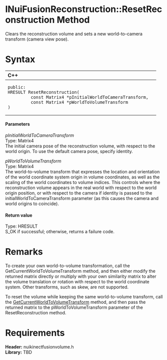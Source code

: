 INuiFusionReconstruction::ResetReconstruction Method  
====================================================  

Clears the reconstruction volume and sets a new world-to-camera transform (camera view pose). <span id="syntaxSection"></span>

Syntax  
======  

<table>
<colgroup>
<col width="100%" />
</colgroup>
<thead>
<tr class="header">
<th align="left">C++</th>
</tr>
</thead>
<tbody>
<tr class="odd">
<td align="left"><pre><code>public:  
HRESULT ResetReconstruction(  
         const Matrix4 *pInitialWorldToCameraTransform,  
         const Matrix4 *pWorldToVolumeTransform  
)</code></pre></td>
</tr>
</tbody>
</table>

<span id="ID4EG"></span>
#### Parameters  

*pInitialWorldToCameraTransform*    
Type: Matrix4  
The initial camera pose of the reconstruction volume, with respect to the world origin. To use the default camera pose, specify identity.  

*pWorldToVolumeTransform*    
Type: Matrix4  
The world-to-volume transform that expresses the location and orientation of the world coordinate system origin in volume coordinates, as well as the scaling of the world coordinates to volume indices. This controls where the reconstruction volume appears in the real world with respect to the world origin position, or with respect to the camera if identity is passed to the initialWorldToCameraTransform parameter (as this causes the camera and world origins to coincide).  

<span id="ID4EP"></span>
#### Return value  

Type: HRESULT  
S\_OK if successful; otherwise, returns a failure code.  

<span id="remarks"></span>

Remarks  
=======  

To create your own world-to-volume transformation, call the GetCurrentWorldToVolumeTransform method, and then either modify the returned matrix directly or multiply with your own similarity matrix to alter the volume translation or rotation with respect to the world coordinate system. Other transforms, such as skew, are not supported.  

To reset the volume while keeping the same world-to-volume transform, call the [GetCurrentWorldToVolumeTransform](GetCurrentWorldToVolumeTra.md) method, and then pass the returned matrix to the pWorldToVolumeTransform parameter of the ResetReconstruction method.  

<span id="requirements"></span>

Requirements  
============  

**Header:** nuikinectfusionvolume.h  
**Library:** TBD  



<!--Please do not edit the data in the comment block below.-->
<!--
TOCTitle : ResetReconstruction Method
RLTitle : INuiFusionReconstruction::ResetReconstruction Method
KeywordK : ResetReconstruction method
KeywordK : INuiFusionReconstruction::ResetReconstruction method
KeywordF : INuiFusionReconstruction::ResetReconstruction
KeywordF : ResetReconstruction
KeywordF : Microsoft.Kinect.nuikinectfusionvolume.INuiFusionReconstruction.ResetReconstruction(Matrix4,Matrix4)
KeywordA : M:Microsoft.Kinect.nuikinectfusionvolume.INuiFusionReconstruction.ResetReconstruction(Matrix4,Matrix4)
AssetID : M:Microsoft.Kinect.nuikinectfusionvolume.INuiFusionReconstruction.ResetReconstruction(Matrix4,Matrix4)
Locale : en-us
CommunityContent : 1
APIType : Managed
APILocation : 
APIName : Microsoft.Kinect.nuikinectfusionvolume.INuiFusionReconstruction::ResetReconstruction
TargetOS : Windows
TopicType : kbSyntax
DevLang : C++
DocSet : K4Wv2
ProjType : K4Wv2Proj
Technology : Kinect for Windows
Product : Kinect for Windows SDK v2
productversion : 20
-->
